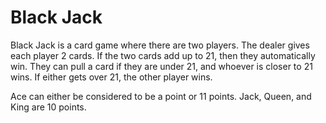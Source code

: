 # Black Jack

Black Jack is a card game where there are two players. The dealer gives each player 2 cards. If the two cards add up to 21, then they automatically win. They can pull a card if they are under 21, and whoever is closer to 21 wins. If either gets over 21, the other player wins.

Ace can either be considered to be a point or 11 points.
Jack, Queen, and King are 10 points.
